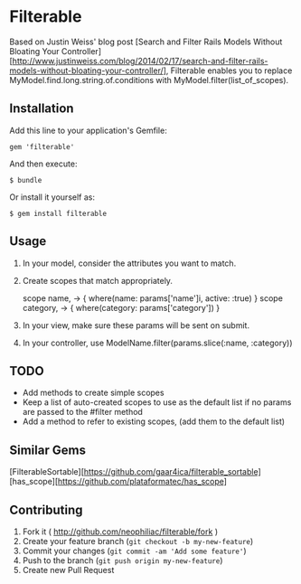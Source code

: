 # Filterable

Based on Justin Weiss' blog post [Search and Filter Rails Models Without Bloating Your Controller][http://www.justinweiss.com/blog/2014/02/17/search-and-filter-rails-models-without-bloating-your-controller/],
Filterable enables you to replace
MyModel.find.long.string.of.conditions with MyModel.filter(list_of_scopes).

## Installation

Add this line to your application's Gemfile:

    gem 'filterable'

And then execute:

    $ bundle

Or install it yourself as:

    $ gem install filterable

## Usage

1. In your model, consider the attributes you want to match.
2. Create scopes that match appropriately.

    scope name, -> { where(name: params['name']i, active: :true) }
    scope category, -> { where(category: params['category']) }

3. In your view, make sure these params will be sent on submit.
4. In your controller, use ModelName.filter(params.slice(:name, :category))

## TODO

* Add methods to create simple scopes
* Keep a list of auto-created scopes to use as the default list if no params are passed to the #filter method
* Add a method to refer to existing scopes, (add them to the default list)

## Similar Gems

[FilterableSortable][https://github.com/gaar4ica/filterable_sortable]
[has_scope][https://github.com/plataformatec/has_scope]

## Contributing

1. Fork it ( http://github.com/neophiliac/filterable/fork )
2. Create your feature branch (`git checkout -b my-new-feature`)
3. Commit your changes (`git commit -am 'Add some feature'`)
4. Push to the branch (`git push origin my-new-feature`)
5. Create new Pull Request
